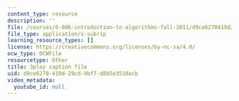 ```yaml
---
content_type: resource
description: ''
file: /courses/6-006-introduction-to-algorithms-fall-2011/d9ce6270419d29cd9bf7d8b5e3510acb_a_otxyu0mSQ.srt
file_type: application/x-subrip
learning_resource_types: []
license: https://creativecommons.org/licenses/by-nc-sa/4.0/
ocw_type: OCWFile
resourcetype: Other
title: 3play caption file
uid: d9ce6270-419d-29cd-9bf7-d8b5e3510acb
video_metadata:
  youtube_id: null
---
```

